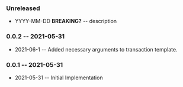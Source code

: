 ### Unreleased

- YYYY-MM-DD **BREAKING?** -- description

### 0.0.2 -- 2021-05-31

- 2021-06-1 -- Added necessary arguments to transaction template.

### 0.0.1 -- 2021-05-31

- 2021-05-31 -- Initial Implementation